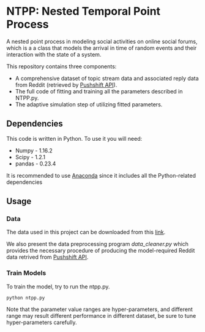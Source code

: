 # NTPP: Nested Temporal Point Process

A nested point process in modeling social activities on online social forums, 
which is a a class that models the arrival in time of random events and their 
interaction with the state of a system.  


This repository contains three components:
- A comprehensive dataset of topic stream data and associated reply data from Reddit (retrieved by [Pushshift API](https://github.com/pushshift/api)).
- The full code of fitting and training all the parameters described in NTPP.py.
- The adaptive simulation step of utilizing fitted parameters.


## Dependencies
This code is written in Python. To use it you will need:
- Numpy - 1.16.2
- Scipy - 1.2.1
- pandas - 0.23.4

It is recommended to use [Anaconda](https://www.anaconda.com/) since it includes all the Python-related dependencies

## Usage
### Data
The data used in this project can be downloaded from this
 [link](https://drive.google.com/open?id=1snS-6f_0EoxcMfN9_Hiw9NxkTX8ha-m5).
 
We also present the data preprocessing program *data_cleaner.py* which provides the necessary procedure of producing the model-required Reddit data retrived from [Pushshift API](https://github.com/pushshift/api).

### Train Models
To train the model, try to run the ntpp.py.
```
python ntpp.py
```

Note that the parameter value ranges are hyper-parameters, and different range 
may result different performance in different dataset, be sure to tune 
hyper-parameters carefully. 

 
